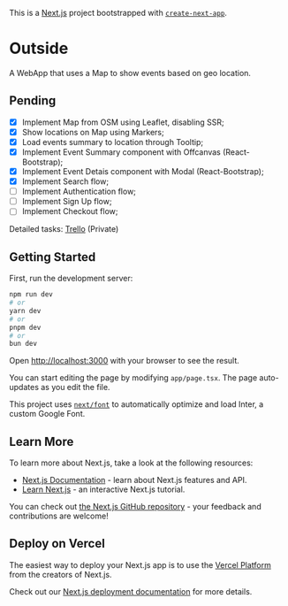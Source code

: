 This is a [Next.js](https://nextjs.org/) project bootstrapped with [`create-next-app`](https://github.com/vercel/next.js/tree/canary/packages/create-next-app).

# Outside
A WebApp that uses a Map to show events based on geo location.

## Pending
- [x] Implement Map from OSM using Leaflet, disabling SSR;
- [x] Show locations on Map using Markers;
- [x] Load events summary to location through Tooltip;
- [x] Implement Event Summary component with Offcanvas (React-Bootstrap);
- [x] Implement Event Detais component with Modal (React-Bootstrap);
- [x] Implement Search flow;
- [ ] Implement Authentication flow;
- [ ] Implement Sign Up flow;
- [ ] Implement Checkout flow;

Detailed tasks: [Trello](https://trello.com/b/NyUphhWZ/outside) (Private)

## Getting Started

First, run the development server:

```bash
npm run dev
# or
yarn dev
# or
pnpm dev
# or
bun dev
```

Open [http://localhost:3000](http://localhost:3000) with your browser to see the result.

You can start editing the page by modifying `app/page.tsx`. The page auto-updates as you edit the file.

This project uses [`next/font`](https://nextjs.org/docs/basic-features/font-optimization) to automatically optimize and load Inter, a custom Google Font.

## Learn More

To learn more about Next.js, take a look at the following resources:

- [Next.js Documentation](https://nextjs.org/docs) - learn about Next.js features and API.
- [Learn Next.js](https://nextjs.org/learn) - an interactive Next.js tutorial.

You can check out [the Next.js GitHub repository](https://github.com/vercel/next.js/) - your feedback and contributions are welcome!

## Deploy on Vercel

The easiest way to deploy your Next.js app is to use the [Vercel Platform](https://vercel.com/new?utm_medium=default-template&filter=next.js&utm_source=create-next-app&utm_campaign=create-next-app-readme) from the creators of Next.js.

Check out our [Next.js deployment documentation](https://nextjs.org/docs/deployment) for more details.
